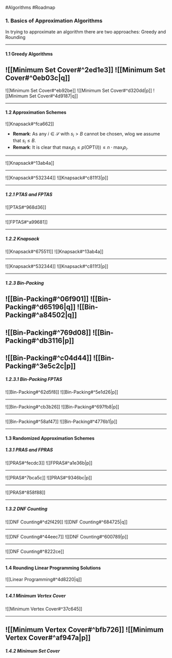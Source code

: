 #Algorithms #Roadmap 

### 1. Basics of Approximation Algorithms
In trying to approximate an algorithm there are two approaches: Greedy and Rounding

---

#### 1.1 Greedy Algorithms
![[Minimum Set Cover#^2ed1e3]]
![[Minimum Set Cover#^0eb03c|q]]
---
![[Minimum Set Cover#^eb92be]]
![[Minimum Set Cover#^d320dd|p]]
![[Minimum Set Cover#^4d9187|q]]

---
#### 1.2 Approximation Schemes
![[Knapsack#^fca662]]
- **Remark**: As any $i\in \mathcal{S}$ with $s_{i}>B$ cannot be chosen, wlog we assume that $s_{i}\leq B$.  
- **Remark**: It is clear that $\max_{i}p_{i}\leq p(\text{OPT}(I))\leq n\cdot \max_{i}p_{i}$. 
---
![[Knapsack#^13ab4a]]

---
![[Knapsack#^532344]]
![[Knapsack#^c811f3|p]]

---


##### 1.2.1 PTAS and FPTAS
![[PTAS#^968d36]]

---
![[FPTAS#^a99681]]

---

##### 1.2.2 Knapsack

![[Knapsack#^675511]]
![[Knapsack#^13ab4a]]

---
![[Knapsack#^532344]]
![[Knapsack#^c811f3|p]]

---
##### 1.2.3 Bin-Packing
![[Bin-Packing#^06f901]]
![[Bin-Packing#^d65196|q]]
![[Bin-Packing#^a84502|q]]
---
![[Bin-Packing#^769d08]]
![[Bin-Packing#^db3116|p]]
---
![[Bin-Packing#^c04d44]]
![[Bin-Packing#^3e5c2c|p]]
---
##### 1.2.3.1 Bin-Packing FPTAS
![[Bin-Packing#^62d5f8]]
![[Bin-Packing#^5e1d26|p]]

---
![[Bin-Packing#^cb3b26]]
![[Bin-Packing#^697fb8|p]]

---
![[Bin-Packing#^58af47]]
![[Bin-Packing#^4776b1|p]]

---
#### 1.3 Randomized Approximation Schemes

##### 1.3.1 PRAS and FPRAS

![[PRAS#^fecdc3]]
![[FPRAS#^a1e36b|p]]

---
![[PRAS#^7bca5c]]
![[PRAS#^9346bc|p]]

---
![[PRAS#^858f88]]

---
##### 1.3.2 DNF Counting

![[DNF Counting#^d2f429]]
![[DNF Counting#^684725|q]]

---
![[DNF Counting#^44eec7]]
![[DNF Counting#^600789|p]]

---
![[DNF Counting#^8222ce]]

---
#### 1.4 Rounding Linear Programming Solutions
![[Linear Programming#^4d8220|q]]

---
##### 1.4.1 Minimum Vertex Cover
![[Minimum Vertex Cover#^37c645]]

---
![[Minimum Vertex Cover#^bfb726]]
![[Minimum Vertex Cover#^af947a|p]]
---
##### 1.4.2 Minimum Set Cover
